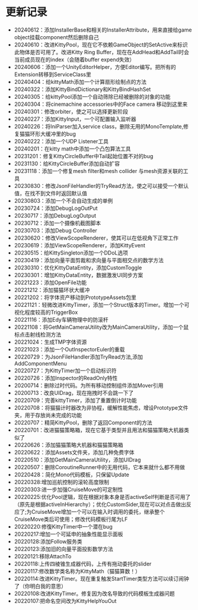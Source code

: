 ﻿# 更新记录
- 20240612：添加InstallerBase和相关的InstallerAttribute，用来直接给game object挂载component然后删除自己
- 20240610：改进KittyPool，现在它不依赖GameObject的SetActive来标识此物体是否可用了。改进Kitty Ring Buffer，现在在AddHead和AddTail时会当前成员现在的index（会随着buffer expend失效）
- 20240606：添加一个UnityEditorHelper，方便Editor编写。把所有的Extension转移到ServiceClass里
- 20240404：给kittyMath添加一个计算扇形绘制点的方法
- 20240322：添加KittyBindDictionary和KittyBindHashSet
- 20240305：给kittyPool添加一个自动筛除已经被删除的对象的功能
- 20240304：将cinemachine accessories中的Face camera 移动到这里来
- 20240301：修改orbiter，使之可以选择更新阶段
- 20240227：添加KittyInput，一个可配置输入监听器
- 20240226：将IniParser加入service class，删除无用的MonoTemplate,修复猫猫环形大缓冲里的bug
- 20240222：添加一个UDP Listener工具
- 20240201：在kitty math中添加一个凸包算法工具
- 20231201：修复KittyCircleBuffer中Tail起始位置不对的bug
- 20231130：给KittyCircleBuffer添加自动扩容
- 20231118：添加一个修复mesh filter和mesh collider 与mesh资源关联的工具
- 20230830：修改JsonFileHandler的TryRead方法，使之可以接受一个默认值，在找不到文件时返回默认值
- 20230803：添加一个不会自动生成的单例
- 20230724：添加DebugLogOutPut
- 20230717：添加DebugLogOutput
- 20230712：添加一个摄像机截图脚本
- 20230703：添加Debug Controller
- 20230620：修改ViewScopeRenderer，使其可以在低视角下正常工作
- 20230619：添加ViewScopeRenderer，添加KittyEvent
- 20230515：给KittySingleton添加一个DDoL选项
- 20230419：添加向量平面剪裁和求向量与平面相交点的数学方法
- 20230310：优化KittyDataEntity，添加CustomToggle
- 20230301：增加KittyDataEntity，数据激发UI同步方案
- 20221223：添加OpenFile功能
- 20221212：添加猫猫环状大缓冲
- 20221202：将字体资产移动到PrototypeAssets包里
- 20221121：轻微改进KittyTimer，添加一个Struct版本的Timer。增加一个可视化程度较高的TriggerBox
- 20221116：添加Edy车辆物理中的防滚杆
- 20221108：将GetMainCameraUtility改为MainCameraUtility，添加一个鼠标点击射线检测方法
- 20221024：生成TMP字体资源
- 20221023：添加一个OutInspectorEuler的重载
- 20220729：为JsonFileHandler添加TryRead方法,添加AddComponentMenu
- 20220727：为KittyTimer加一个启动标识符
- 20220726：添加Inspector的ReadOnly特性
- 20200714：删除过时代码。为所有移动控制组件添加Mover引用
- 20200713：改良UIDrag，现在拖拽时不会跳一下了
- 20220709：完善kittyTimer，添加了重置倒计时功能
- 20220708：将猫猫计时器改为非协程，缓解性能焦虑，增设Prototype文件夹，用于存放尚未完成的功能
- 20220707：精简KittyPool，删除了返回Component的方法
- 20220701：改进猫猫策略箱，现在它基于类型并且用法和猫猫策略大机器类似了
- 20220626：添加猫猫策略大机器和猫猫策略箱
- 20220622：添加Assets文件夹，添加几种免费字体
- 20220510：添加GetMainCameraUtility，添加UIDrag
- 20220507：删除CoroutineRunner中的无用代码，它本来就什么都不用做
- 20220428：简化Mono代码模板，只保留Update
- 20220328:增加巡航控制的滚轮高度限制
- 20220303:进一步加强CruiseMove的可定制性
- 20220225:优化Pool逻辑，现在根据对象本身是否activeSelf判断是否可用了（原先是根据activeInHierarchy）；优化CustomSider,现在可以对点击做出反应了;为CruiseMove增加一个可以在输入时调用的委托，继承整个CruiseMove类后可使用；修改代码模板行尾为LF
- 20220220:修復KittyTimer中一个潜在bug
- 20220217:增加一个可延申的抽象性能显示面板
- 20220128:添加Follow服务类
- 20220123:添加旧的向量平面投影数学方法
- 20220121:移除AttachTo
- 20220118:上传四棱锥生成器代码，上传有拖动委托的slider
- 20220117:修改数学类名称为KittyMath（猫猫算数！）
- 20220114:改进KittyTimer。现在重复触发StartTimer类型方法可以续订闹钟了（你明白我的意思）
- 20220108:改进KittyTimer。修复因为改名导致的代码模板生成器问题
- 20220107:把命名空间改为KittyHelpYouOut